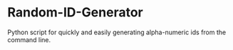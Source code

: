 # Random-ID-Generator
Python script for quickly and easily generating alpha-numeric ids from the command line. 
